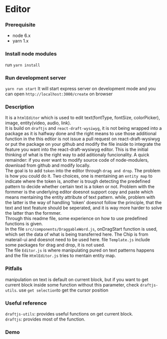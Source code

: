 # Editor
### Prerequisite
- node 6.x
- yarn 1.x

### Install node modules
run `yarn install`

### Run development server
`yarn run start`
It will start express server on development mode and you can open `http://localhost:3000/create` on browser

### Description
  It is a `htmlEditor` which is used to edit text(fontType, fontSize, colorPicker), image, entity(video, audio, link).  
  It is build on `draftjs` and `react-draft-wysiwyg`, it is not being wrapped into a package as it is halfway done and the right means to use those additional function in the this edtior is not issue a pull request on react-draft-wysiwyg or put the package on your github and modify the file inside to integrate the feature you want into the react-draft-wysiwyg editor. This is the initial thinking of what is the right way to add aditionaly funcionality. A quick remainder: if you ever want to modify source code of node-modulers, download from github and modify locally.  
  The goal is to add `token` into the editor through `drag and drop`. The problem is how you could do it. Two choices, one is mentaining an `entity map` to indicate where the token is, another is trough detecting the predefined pattern to decide whether certain text is a token or not. Problem with the formmer is the underlying editor doesnot support copy and paste which means mentaining the entity attribute of text pattern. while, problem with the latter is the way of handling 'token' doesnot follow the principle, that the text and text feature should be seperated, and it is way more harder to solve the latter than the formmer.  
  Through this readme file, some experience on how to use predefined functions is given.  
  In the file `src/components/DraggableWord.js`, onDragStart function is used, which set the data of what is being transferred here. The Chip is from materail-ui and doesnot need to be used here. file `Template.js` include some packages for drag and drop, it is not used.  
  The file `Editor.js` is where manipulating pured on text patterns happens and the file `HtmlEditor.js` tries to mentain entity map.  
### Pitfalls
  manipulation on text is default on current block, but if you want to get current block inside some function without this parameter, check `draftjs-utils`.
  use `get selection`to get the cursor position 

### Useful reference
 `draftjs-utils`: provides useful functions on get current block.   
 `draftjs`: provides most of the function.
 ### Demo
 
